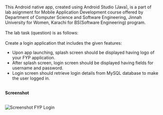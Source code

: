 This Android native app, created using Android Studio (Java), is a part of lab asignment for Mobile Application Development course offered by Department of Computer Science and Software Engineering, Jinnah University for Women, Karachi for BS(Software Engineering) program.<br><br>
The lab task (question) is as follows:<br><br>
Create a login application that includes the given features:<br>
<ul>
<li>Upon app launching, splash screen should be displayed having logo of your FYP application.</li>
<li>After splash screen, login screen should be displayed having fields for username and password.</li>
<li>Login screen should retrieve login details from MySQL database to make the user logged in.</li>
</ul>
<br>
<b>Screenshot</b><br><br>

![Screenshot FYP Login](https://user-images.githubusercontent.com/56563643/215351861-4573d517-be44-4330-ae17-39fbf22b9802.png)
